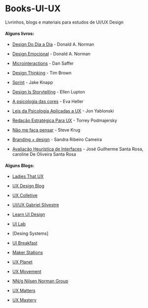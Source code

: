 # Books-UI-UX
Livrinhos, blogs e materiais para estudos de UI/UX Design 
#### Alguns livros:
* [Design Do Dia a Dia] - Donald A. Norman
* [Design Emocional] - Donald A. Norman
* [Microinteractions] - Dan Saffer
* [Design Thinking] - Tim Brown
* [Sprint] - Jake Knapp 
* [Design Is Storytelling] - Ellen Lupton
* [A psicologia das cores] - Eva Heller 
* [Leis da Psicologia Aplicadas a UX] - Jon Yablonski
* [Redação Estratégica Para UX] - Torrey Podmajersky
* [Não me faça pensar] - Steve Krug
* [Branding + design] -  Sandra Ribeiro Cameira
* [Avaliação Heurística de Interfaces] - José Guilherme Santa Rosa, caroline De Oliveira Santa Rosa 

   [Design Do Dia a Dia]: <https://www.amazon.com.br/Design-do-Dia/dp/8532520839/ref=sr_1_1?adgrpid=80235345566&dchild=1&gclid=Cj0KCQjwlvT8BRDeARIsAACRFiWaTcd2nPT7GXH9jNg0uF0bZ3BufoudtHZK_q8VQl-D9bt58Le6EY0aAmgMEALw_wcB&hvadid=425982624205&hvdev=c&hvlocphy=1031783&hvnetw=g&hvqmt=e&hvrand=1481435250046052024&hvtargid=kwd-856346056465&hydadcr=5629_11235159&keywords=design+do+dia-a-dia&qid=1604190635&sr=8-1&tag=hydrbrgk-20>
   [Design Emocional]: <https://www.amazon.com.br/Design-Emocional-Donald-Norman/dp/8532523323/ref=sr_1_1?__mk_pt_BR=%C3%85M%C3%85%C5%BD%C3%95%C3%91&dchild=1&keywords=DEsign+emocional&qid=1604190773&sr=8-1>
   [Microinteractions]: <https://www.amazon.com.br/Microinteractions-Color-Designing-Details-English-ebook/dp/B00FRSNHIW/ref=sr_1_1?__mk_pt_BR=%C3%85M%C3%85%C5%BD%C3%95%C3%91&crid=1P6W9IWS1PRIC&dchild=1&keywords=microinteractions&qid=1604190849&sprefix=microintera%2Caps%2C271&sr=8-1>
   [Design Thinking]: <https://www.amazon.com.br/Design-thinking-Tim-Brown/dp/8550801348/ref=sr_1_1?__mk_pt_BR=%C3%85M%C3%85%C5%BD%C3%95%C3%91&crid=2BWRC9PXU8QMZ&dchild=1&keywords=design+thinking&qid=1604190925&sprefix=design+th%2Caps%2C282&sr=8-1>
   [Sprint]: <https://www.amazon.com.br/Sprint-M%C3%A9todo-Google-Testar-Aplicar/dp/8551001523/ref=pd_bxgy_img_2/130-5358191-0773209?_encoding=UTF8&pd_rd_i=8551001523&pd_rd_r=be162183-8672-4cd9-995f-a536de699c8b&pd_rd_w=EjUlD&pd_rd_wg=FkVXv&pf_rd_p=cfb8196f-900f-4d57-8879-02619d5aab28&pf_rd_r=R076RRRKSD8VP4Y16076&psc=1&refRID=R076RRRKSD8VP4Y16076>
[Design Is Storytelling]: <https://www.amazon.com.br/dp/194230319X/?coliid=I1H7E9IG3WNJQ4&colid=2RM0P81IS5EZO&psc=1&ref_=lv_ov_lig_dp_it_im>
[A psicologia das cores]: <https://www.amazon.com.br/dp/658828005X/?coliid=I2I83O2CQIVAWV&colid=2RM0P81IS5EZO&psc=1&ref_=lv_ov_lig_dp_it_im>
[Leis da Psicologia Aplicadas a UX]: <https://www.amazon.com.br/dp/6586057256/?coliid=I149R20FI34YDB&colid=2RM0P81IS5EZO&psc=1&ref_=lv_ov_lig_dp_it_im>
[Redação Estratégica Para UX]: <https://www.amazon.com.br/dp/8575228129/?coliid=I9MQUGKHIZNBF&colid=2RM0P81IS5EZO&psc=1&ref_=lv_ov_lig_dp_it>
[Não me faça pensar]: <https://www.amazon.com.br/dp/8576088509/?coliid=I3IPSD7DRXSC3K&colid=2RM0P81IS5EZO&psc=1&ref_=lv_ov_lig_dp_it>
[Branding + design]: <https://www.amazon.com.br/dp/8539611392/?coliid=I1VK2QZZ6LDMCV&colid=2RM0P81IS5EZO&psc=1&ref_=lv_ov_lig_dp_it>
[Avaliação Heurística de Interfaces]: <https://www.amazon.com.br/dp/6588680015/?coliid=I3TK5PHI9QRBAI&colid=2RM0P81IS5EZO&psc=1&ref_=lv_ov_lig_dp_it>

#### Alguns Blogs:
* [Ladies That UX]
* [UX Design Blog] 
* [UX Colletive] 
* [UI/UX Gabriel Silvestre] 
* [Learn UI Design] 
* [UI Lab] 
* [Desing Systems]
* [UI Breakfast]
* [Maker Stations]
* [UX Planet]
* [UX Movement]
* [NN/g Nilsen Norman Group]
* [UX Matters]
* [UX Mastery]

   [Ladies That UX]: <https://www.ladiesthatux.com/>
   [UX Design Blog]: <https://uxdesign.blog.br/?gi=e1432c8e35aa>
   [UX Colletive]: <https://brasil.uxdesign.cc/?gi=99d6a99e985a>
   [UI/UX Gabriel Silvestre]: <https://gabrielsilvestri.com.br/>
   [Learn UI Design]: <https://learnui.design/blog/>
   [UI Lab]: <https://uilab.com.br/>
   [UI Breakfast]: <https://uibreakfast.com/blog/>
   [Design Systems]: <https://www.designsystems.com/>
   [UI Breakfast]: <https://uibreakfast.com/blog/>
   [Maker Stations]: <https://www.makerstations.io/>
   [UX Planet]: <https://uxplanet.org/>
   [UX Movement]: <https://uxmovement.com/>
   [NN/g Nilsen Norman Group]: <https://www.nngroup.com/articles/>
   [UX Matters]: <https://www.uxmatters.com/>
   [UX Mastery]: <https://uxmastery.com/>